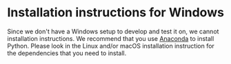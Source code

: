# Installation instructions for Windows

Since we don't have a Windows setup to develop and test it on, we cannot installation instructions. We recommend that you use [Anaconda](https://www.anaconda.com) to install Python. Please look in the Linux and/or macOS installation instruction for the dependencies that you need to install.
